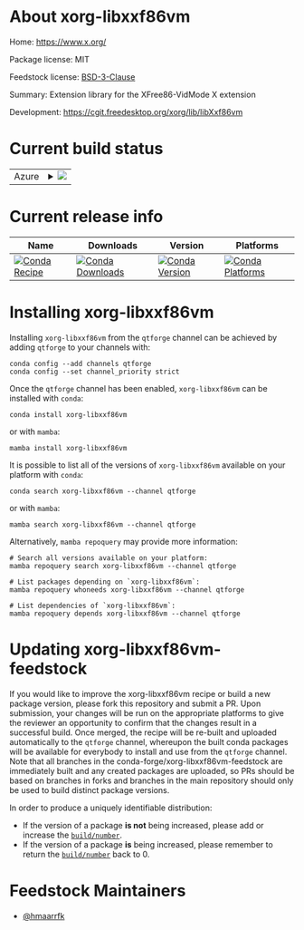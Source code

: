 About xorg-libxxf86vm
=====================

Home: https://www.x.org/

Package license: MIT

Feedstock license: [BSD-3-Clause](https://github.com/conda-forge/xorg-libxxf86vm-feedstock/blob/main/LICENSE.txt)

Summary: Extension library for the XFree86-VidMode X extension

Development: https://cgit.freedesktop.org/xorg/lib/libXxf86vm

Current build status
====================


<table>
    
  <tr>
    <td>Azure</td>
    <td>
      <details>
        <summary>
          <a href="https://dev.azure.com/conda-forge/feedstock-builds/_build/latest?definitionId=&branchName=main">
            <img src="https://dev.azure.com/conda-forge/feedstock-builds/_apis/build/status/xorg-libxxf86vm-feedstock?branchName=main">
          </a>
        </summary>
        <table>
          <thead><tr><th>Variant</th><th>Status</th></tr></thead>
          <tbody><tr>
              <td>linux_64</td>
              <td>
                <a href="https://dev.azure.com/conda-forge/feedstock-builds/_build/latest?definitionId=&branchName=main">
                  <img src="https://dev.azure.com/conda-forge/feedstock-builds/_apis/build/status/xorg-libxxf86vm-feedstock?branchName=main&jobName=linux&configuration=linux%20linux_64_" alt="variant">
                </a>
              </td>
            </tr><tr>
              <td>linux_aarch64</td>
              <td>
                <a href="https://dev.azure.com/conda-forge/feedstock-builds/_build/latest?definitionId=&branchName=main">
                  <img src="https://dev.azure.com/conda-forge/feedstock-builds/_apis/build/status/xorg-libxxf86vm-feedstock?branchName=main&jobName=linux&configuration=linux%20linux_aarch64_" alt="variant">
                </a>
              </td>
            </tr><tr>
              <td>linux_ppc64le</td>
              <td>
                <a href="https://dev.azure.com/conda-forge/feedstock-builds/_build/latest?definitionId=&branchName=main">
                  <img src="https://dev.azure.com/conda-forge/feedstock-builds/_apis/build/status/xorg-libxxf86vm-feedstock?branchName=main&jobName=linux&configuration=linux%20linux_ppc64le_" alt="variant">
                </a>
              </td>
            </tr><tr>
              <td>osx_64</td>
              <td>
                <a href="https://dev.azure.com/conda-forge/feedstock-builds/_build/latest?definitionId=&branchName=main">
                  <img src="https://dev.azure.com/conda-forge/feedstock-builds/_apis/build/status/xorg-libxxf86vm-feedstock?branchName=main&jobName=osx&configuration=osx%20osx_64_" alt="variant">
                </a>
              </td>
            </tr><tr>
              <td>osx_arm64</td>
              <td>
                <a href="https://dev.azure.com/conda-forge/feedstock-builds/_build/latest?definitionId=&branchName=main">
                  <img src="https://dev.azure.com/conda-forge/feedstock-builds/_apis/build/status/xorg-libxxf86vm-feedstock?branchName=main&jobName=osx&configuration=osx%20osx_arm64_" alt="variant">
                </a>
              </td>
            </tr><tr>
              <td>win_64</td>
              <td>
                <a href="https://dev.azure.com/conda-forge/feedstock-builds/_build/latest?definitionId=&branchName=main">
                  <img src="https://dev.azure.com/conda-forge/feedstock-builds/_apis/build/status/xorg-libxxf86vm-feedstock?branchName=main&jobName=win&configuration=win%20win_64_" alt="variant">
                </a>
              </td>
            </tr>
          </tbody>
        </table>
      </details>
    </td>
  </tr>
</table>

Current release info
====================

| Name | Downloads | Version | Platforms |
| --- | --- | --- | --- |
| [![Conda Recipe](https://img.shields.io/badge/recipe-xorg--libxxf86vm-green.svg)](https://anaconda.org/qtforge/xorg-libxxf86vm) | [![Conda Downloads](https://img.shields.io/conda/dn/qtforge/xorg-libxxf86vm.svg)](https://anaconda.org/qtforge/xorg-libxxf86vm) | [![Conda Version](https://img.shields.io/conda/vn/qtforge/xorg-libxxf86vm.svg)](https://anaconda.org/qtforge/xorg-libxxf86vm) | [![Conda Platforms](https://img.shields.io/conda/pn/qtforge/xorg-libxxf86vm.svg)](https://anaconda.org/qtforge/xorg-libxxf86vm) |

Installing xorg-libxxf86vm
==========================

Installing `xorg-libxxf86vm` from the `qtforge` channel can be achieved by adding `qtforge` to your channels with:

```
conda config --add channels qtforge
conda config --set channel_priority strict
```

Once the `qtforge` channel has been enabled, `xorg-libxxf86vm` can be installed with `conda`:

```
conda install xorg-libxxf86vm
```

or with `mamba`:

```
mamba install xorg-libxxf86vm
```

It is possible to list all of the versions of `xorg-libxxf86vm` available on your platform with `conda`:

```
conda search xorg-libxxf86vm --channel qtforge
```

or with `mamba`:

```
mamba search xorg-libxxf86vm --channel qtforge
```

Alternatively, `mamba repoquery` may provide more information:

```
# Search all versions available on your platform:
mamba repoquery search xorg-libxxf86vm --channel qtforge

# List packages depending on `xorg-libxxf86vm`:
mamba repoquery whoneeds xorg-libxxf86vm --channel qtforge

# List dependencies of `xorg-libxxf86vm`:
mamba repoquery depends xorg-libxxf86vm --channel qtforge
```




Updating xorg-libxxf86vm-feedstock
==================================

If you would like to improve the xorg-libxxf86vm recipe or build a new
package version, please fork this repository and submit a PR. Upon submission,
your changes will be run on the appropriate platforms to give the reviewer an
opportunity to confirm that the changes result in a successful build. Once
merged, the recipe will be re-built and uploaded automatically to the
`qtforge` channel, whereupon the built conda packages will be available for
everybody to install and use from the `qtforge` channel.
Note that all branches in the conda-forge/xorg-libxxf86vm-feedstock are
immediately built and any created packages are uploaded, so PRs should be based
on branches in forks and branches in the main repository should only be used to
build distinct package versions.

In order to produce a uniquely identifiable distribution:
 * If the version of a package **is not** being increased, please add or increase
   the [``build/number``](https://docs.conda.io/projects/conda-build/en/latest/resources/define-metadata.html#build-number-and-string).
 * If the version of a package **is** being increased, please remember to return
   the [``build/number``](https://docs.conda.io/projects/conda-build/en/latest/resources/define-metadata.html#build-number-and-string)
   back to 0.

Feedstock Maintainers
=====================

* [@hmaarrfk](https://github.com/hmaarrfk/)


